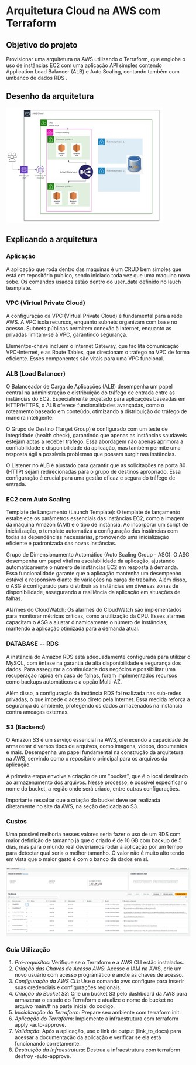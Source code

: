 # Arquitetura Cloud na AWS com Terraform

## Objetivo do projeto

Provisionar uma arquitetura na AWS utilizando o Terraform, que englobe o uso de instâncias EC2 com uma aplicação API simples contendo Application Load Balancer (ALB) e Auto Scaling, contando também com umbanco de dados RDS .

## Desenho da arquitetura

<img src="/img/Diagrama.jpg">

## Explicando a arquitetura

### Aplicação

A aplicação que roda dentro das maquinas é um CRUD bem simples que está em repositório publico, sendo iniciado toda vez que uma maquina nova sobe. Os comandos usados estão dentro do user_data definido no lauch teamplate.


### VPC (Virtual Private Cloud)


A configuração da VPC (Virtual Private Cloud) é fundamental para a rede AWS. A VPC isola recursos, enquanto subnets organizam com base no acesso. Subnets públicas permitem conexão à Internet, enquanto as privadas limitam-se à VPC, garantindo segurança.

Elementos-chave incluem o Internet Gateway, que facilita comunicação VPC-Internet, e as Route Tables, que direcionam o tráfego na VPC de forma eficiente. Esses componentes são vitais para uma VPC funcional.

### ALB (Load Balancer)

O Balanceador de Carga de Aplicações (ALB) desempenha um papel central na administração e distribuição do tráfego de entrada entre as instâncias do EC2. Especialmente projetado para aplicações baseadas em HTTP/HTTPS, o ALB oferece funcionalidades avançadas, como o roteamento baseado em conteúdo, otimizando a distribuição do tráfego de maneira inteligente.

O Grupo de Destino (Target Group) é configurado com um teste de integridade (health check), garantindo que apenas as instâncias saudáveis estejam aptas a receber tráfego. Essa abordagem não apenas aprimora a confiabilidade e disponibilidade da aplicação, mas também permite uma resposta ágil a possíveis problemas que possam surgir nas instâncias.

O Listener no ALB é ajustado para garantir que as solicitações na porta 80 (HTTP) sejam redirecionadas para o grupo de destinos apropriado. Essa configuração é crucial para uma gestão eficaz e segura do tráfego de entrada.

### EC2 com Auto Scaling

Template de Lançamento (Launch Template): O template de lançamento estabelece os parâmetros essenciais das instâncias EC2, como a imagem da máquina Amazon (AMI) e o tipo de instância. Ao incorporar um script de inicialização, o template automatiza a configuração das instâncias com todas as dependências necessárias, promovendo uma inicialização eficiente e padronizada das novas instâncias.

Grupo de Dimensionamento Automático (Auto Scaling Group - ASG): O ASG desempenha um papel vital na escalabilidade da aplicação, ajustando automaticamente o número de instâncias EC2 em resposta à demanda. Essa funcionalidade garante que a aplicação mantenha um desempenho estável e responsivo diante de variações na carga de trabalho. Além disso, o ASG é configurado para distribuir as instâncias em diversas zonas de disponibilidade, assegurando a resiliência da aplicação em situações de falhas.

Alarmes do CloudWatch: Os alarmes do CloudWatch são implementados para monitorar métricas críticas, como a utilização da CPU. Esses alarmes capacitam o ASG a ajustar dinamicamente o número de instâncias, mantendo a aplicação otimizada para a demanda atual.

### DATABASE -- RDS 

A instância do Amazon RDS está adequadamente configurada para utilizar o MySQL, com ênfase na garantia de alta disponibilidade e segurança dos dados. Para assegurar a continuidade dos negócios e possibilitar uma recuperação rápida em caso de falhas, foram implementados recursos como backups automáticos e a opção Multi-AZ.

Além disso, a configuração da instância RDS foi realizada nas sub-redes privadas, o que impede o acesso direto pela Internet. Essa medida reforça a segurança do ambiente, protegendo os dados armazenados na instância contra ameaças externas.


### S3 (Backend)


O Amazon S3 é um serviço essencial na AWS, oferecendo a capacidade de armazenar diversos tipos de arquivos, como imagens, vídeos, documentos e mais. Desempenha um papel fundamental na construção da arquitetura na AWS, servindo como o repositório principal para os arquivos da aplicação.

A primeira etapa envolve a criação de um "bucket", que é o local destinado ao armazenamento dos arquivos. Nesse processo, é possível especificar o nome do bucket, a região onde será criado, entre outras configurações.

Importante ressaltar que a criação do bucket deve ser realizada diretamente no site da AWS, na seção dedicada ao S3.


### Custos

Uma possivel melhoria nesses valores seria fazer o uso de um RDS com maior definição de tamanho já que o criado é de 10 GB com backup de 5 dias, mas para o mundo real deveriamos rodar a aplicação por um tempo para detectar qual seria o melhor tamanho.
O valor não é muito alto tendo em vista que o maior gasto é com o banco de dados em si.

<img src="/img/custo.png">

### Guia Utilização 
1. *Pré-requisitos*: Verifique se o Terraform e a AWS CLI estão instalados.
2. *Criação das Chaves de Acesso AWS*: Acesse o IAM na AWS, crie um novo usuário com acesso programático e anote as chaves de acesso.
3. *Configuração da AWS CLI*: Use o comando aws configure para inserir suas credenciais e configurações regionais.
4. *Criação do Bucket S3*: Crie um bucket S3 pelo dashboard da AWS para armazenar o estado do Terraform e atualize o nome do bucket no arquivo main.tf na parte inicial do codigo.
5. *Inicialização do Terraform*: Prepare seu ambiente com terraform init.
6. *Aplicação do Terraform*: Implemente a infraestrutura com terraform apply -auto-approve.
7. *Validação*: Após a aplicação, use o link de output (link_to_docs) para acessar a documentação da aplicação e verificar se ela está funcionando corretamente.
8. *Destruição da Infraestrutura*: Destrua a infraestrutura com terraform destroy -auto-approve.

